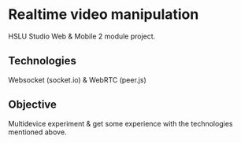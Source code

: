 # Realtime video manipulation
HSLU Studio Web & Mobile 2 module project.

## Technologies
Websocket (socket.io) & WebRTC (peer.js)

## Objective
Multidevice experiment & get some experience with the technologies mentioned above. 
